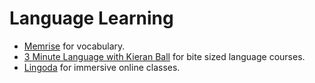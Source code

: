 # Language Learning

- [Memrise](https://memrise.com/) for vocabulary.
- [3 Minute Language with Kieran Ball](https://3minutelanguages.teachable.com/) for bite sized language courses.
- [Lingoda](https://www.lingoda.com/en/) for immersive online classes.